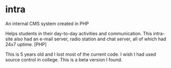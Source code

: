 # intra
An internal CMS system created in PHP

Helps students in their day-to-day activities and communication. This intra-site also had an e-mail server, radio station and chat server, all of which had 24x7 uptime. [PHP]

This is 5 years old and I lost most of the current code. I wish I had used source control in college. This is a beta version I found.
